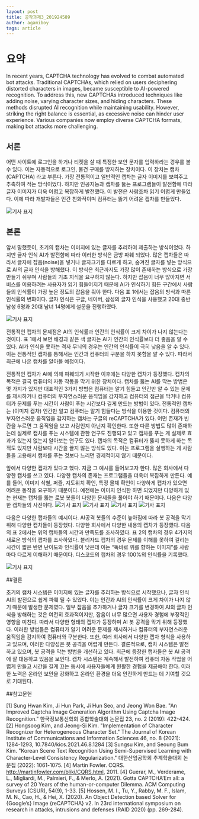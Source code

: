 ```yaml
---
layout: post
title: 공작과제3_201924589
author: agamiboy
tags: article
---
```


# 요약

In recent years, CAPTCHA technology has evolved to combat automated bot attacks. Traditional CAPTCHAs, which relied on users deciphering distorted characters in images, became susceptible to AI-powered recognition. To address this, new CAPTCHAs introduced techniques like adding noise, varying character sizes, and hiding characters. These methods disrupted AI recognition while maintaining usability. However, striking the right balance is essential, as excessive noise can hinder user experience. Various companies now employ diverse CAPTCHA formats, making bot attacks more challenging. 


## 서론

어떤 사이트에 로그인을 하거나 티켓을 살 때 특정한 보안 문자를 입력하라는 경우를 볼 수 있다. 이는 자동적으로 로그인, 물건 구매를 방지하는 장치이다. 이 장치는 캡차(CAPTCHA) 라고 부른다. 가장 전통적이고 일반적인 캡차는 글자 이미지를 보여주고 추측하여 적는 방식이었다. 하지만 인공지능과 캡차를 뚫는 프로그램들이 발전함에 따라 글자 이미지가 더욱 어렵고 복잡하게 발전했다. 이 발전은 사람조차 읽기 어렵게 만들었다. 이에 따라 개발자들은 인간 친화적이며 컴퓨터는 뚫기 어려운 캡차를 만들었다. 

![기사 표지](https://agamiboy.github.io/images/20231006/01.png)

## 본론

앞서 말했듯이, 초기의 캡차는 이미지에 있는 글자를 추리하여 제출하는 방식이었다. 하지만 글자 인식 AI가 발전함에 따라 이러한 방식은 금방 파훼 되었다. 많은 캡차들은 따라서 글자에 잡음(noise)을 넣거나 글자크기를 다르게 하고, 숨겨진 글자를 넣는 방식으로 AI의 글자 인식을 방해했다. 이 방식은 최근까지도 가장 많이 존재하는 방식으로 가장 만들기 쉬우며 사람들의 기초 지식을 요구하지 않는다. 하지만 잡음이 너무 많아지면 서비스를 이용하려는 사용자가 읽기 힘들어지기 때문에 AI가 인식하기 힘든 구간에서 사람들의 인식률이 가장 높은 정도의 잡음을 줘야 한다. 다음 표 1에서는 잡음의 방식과 따른 인식률의 변화이다. 글자 인식은 구글, 네이버, 삼성의 글자 인식을 사용했고 20대 중반 남성 6명과 20대 남녀 14명에게 설문을 진행하였다.

![기사 표지](https://agamiboy.github.io/images/20231006/02.png)

전통적인 캡차의 문제점은 AI의 인식률과 인간의 인식률이 크게 차이가 나지 않는다는 것이다. 표 1에서 보면 배경과 같은 색 글자는 AI가 인간의 인식률보다 더 좋음을 알 수 있다. AI가 인식을 못하는 격자 무늬의 경우는 인간의 인식률이 극히 낮음을 알 수 있다. 이는 전통적인 캡차를 통해서는 인간과 컴퓨터의 구분을 하지 못함을 알 수 있다. 따라서 최근에 나온 캡차를 알아볼 예정이다. 

전통적인 캡차가 AI에 의해 파훼되기 시작한 이후에는 다양한 캡차가 등장했다. 캡차의 목적은 결국 컴퓨터의 자동 작동을 막기 위한 장치이다. 캡차를 뚫는 AI를 막는 방법은 몇 가지가 있지만 대표적인 3가지 방법은 컴퓨터는 알기 힘들고 인간만 알 수 있는 문제를 제시하거나 컴퓨터의 부자연스러운 움직임을 감지하고 컴퓨터의 접근을 막거나 컴퓨터가 문제를 푸는 시간이 사람이 푸는 시간보다 길게 만드는 방법이 있다. 전통적인 캡차는 (이미지 캡차) 인간만 알고 컴퓨터는 알기 힘들다는 방식을 이용한 것이다. 컴퓨터의 부자연스러운 움직임을 감지하는 캡차는 구글의 reCAPTCHA가 있다. 어떤 존재가 빈칸을 누르면 그 움직임을 보고 사람인지 아닌지 확인한다. 또한 다른 방법도 많이 존재하는데 실제로 캡차를 푸는 시스템에 관한 연구도 진행되고 있고 캡차를 푸는 게 실제로 효과가 있는지 없는지 알아보는 연구도 있다. 캡차의 목적은 컴퓨터가 뚫지 못하게 하는 목적도 있지만 사람보다 시간을 끌지 않는 방식도 있다. 이는 프로그램을 실행하는 게 사람들을 고용해서 캡차를 푸는 것보다 느리면 경제적이지 않기 때문이다.

앞에서 다양한 캡차가 있다고 했다. 지금 그 예시를 들어보고자 한다. 많은 회사에서 다양한 캡차를 쓰고 있다. 다양한 캡차의 존재는 프로그램들을 더욱더 복잡하게 만든다. 예를 들어, 이미지 식별, 퍼즐, 지도위치 확인, 특정 물체 확인이 다양하게 캡차가 있으면 어려운 동작을 요구하기 때문이다. 예전에는 이미지 인식한 하면 되었지만 다양하게 있는 현재는 캡차를 뚫는 로봇 봇들이 다양한 문제들을 풀어야 하기 때문이다. 다음은 다양한 캡차들의 사진이다.
![기사 표지](https://agamiboy.github.io/images/20231006/03.png)
![기사 표지](https://agamiboy.github.io/images/20231006/04.png)
![기사 표지](https://agamiboy.github.io/images/20231006/05.png)
![기사 표지](https://agamiboy.github.io/images/20231006/06.png)


다음은 다양한 캡차들의 예시이다. AI공격 봇들의 수준이 높아짐에 따라 봇 공격을 막기 위해 다양한 캡차들이 등장했다. 다양한 회사에서 다양한 내용의 캡차가 등장했다. 다음의 표 2에서는 위의 캡차들의 시간과 만족도를 조사하였다. 표 2의 캡차의 경우 4가지의 새로운 방식의 캡차를 조사하였다. 블리자드 캡차의 경우 문제를 이해를 못하여 걸리는 시간이 짧은 반면 난이도와 인식률이 낮은데 이는 “똑바로 위를 향하는 이미지”를 사람마다 다르게 이해하기 때문이다. 디스코드의 캡차의 경우 100%의 인식률을 기록했다.

![기사 표지](https://agamiboy.github.io/images/20231006/07.png)


##결론

초기의 캡차 시스템은 이미지에 있는 글자를 추리하는 방식으로 시작했으나, 글자 인식 AI의 발전으로 쉽게 파훼 될 수 있었다. 이는 인간과 AI의 인식률이 크게 차이가 나지 않기 때문에 발생한 문제였다. 일부 잡음을 추가하거나 글자 크기를 변경하여 AI의 글자 인식을 방해하는 것은 여전히 효과적이지만, 잡음이 너무 많으면 사용자 경험에 부정적인 영향을 미친다. 따라서 다양한 형태의 캡차가 등장하며 AI 봇 공격을 막기 위해 등장했다. 이러한 방법들은 컴퓨터가 알기 어려운 문제를 제시하거나 컴퓨터의 부자연스러운 움직임을 감지하여 컴퓨터와 구분한다. 또한, 여러 회사에서 다양한 캡차 형식을 사용하고 있으며, 이러한 다양성은 봇 공격을 어렵게 만든다. 결론적으로, 캡차 시스템은 발전하고 있으며, 봇   공격을 막는 방법을 개선하고 있다. 최근에 등장한 캡자들은 봇 AI 공격에 잘 대응하고 있음을 보인다. 캡차 시스템은 계속해서 발전하여 컴퓨터 자동 작업을 어렵게 만들고 시간을 길게 끄는 동시에 사용자들에게 원활한 경험을 제공해야 한다. 이러한 노력은 온라인 보안을 강화하고 온라인 환경을 더욱 안전하게 만드는 데 기여할 것으로 기대된다.

##참고문헌

[1] Sung Hwan Kim, Ji Hun Park, Ji Hun Seo, and Jeong Won Bae. "An Improved Captcha Image Generation Algorithm Using Captcha Image Recognition." 한국정보통신학회 종합학술대회 논문집 23, no. 2 (2019): 422-424. 
[2] Hongsoog Kim, and Jeong-Si Kim. "Implementation of Character Recognizer for Heterogeneous Character Set." The Journal of Korean Institute of Communications and Information Sciences 46, no. 8 (2021): 1284-1293, 10.7840/kics.2021.46.8.1284
[3] Sungsu Kim, and Seoung Bum Kim. "Korean Scene Text Recognition Using Semi-Supervised Learning with Character-Level Consistency Regularization." 대한산업공학회 추계학술대회 논문집 (2022): 1061-1075. [4] Martin Fowler. CQRS. http://martinfowler.com/bliki/CQRS.html, 2011. 
[4] Guerar, M., Verderame, L., Migliardi, M., Palmieri, F., & Merlo, A. (2021). Gotta CAPTCHA’Em all: a survey of 20 Years of the human-or-computer Dilemma. ACM Computing Surveys (CSUR), 54(9), 1-33.
[5] Hossen, M. I., Tu, Y., Rabby, M. F., Islam, M. N., Cao, H., & Hei, X. (2020). An Object Detection based Solver for {Google’s} Image {reCAPTCHA} v2. In 23rd international symposium on research in attacks, intrusions and defenses (RAID 2020) (pp. 269-284).
